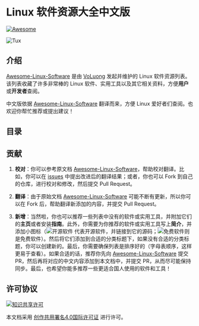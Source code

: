 # Linux 软件资源大全中文版

[![Awesome](https://cdn.rawgit.com/sindresorhus/awesome/d7305f38d29fed78fa85652e3a63e154dd8e8829/media/badge.svg)](https://github.com/VoLuong/Awesome-Ubuntu-Linux)

![Tux](https://cloud.githubusercontent.com/assets/6733770/17458846/b8cca9ae-5bf7-11e6-85ba-e6f2461e82de.jpg)

## 介绍
[Awesome-Linux-Software](https://github.com/VoLuong/Awesome-Linux-Software) 是由 [VoLuong](https://github.com/VoLuong) 发起并维护的 Linux 软件资源列表。该列表收藏了许多非常棒的 Linux 软件、实用工具以及其它相关资料，方便**用户**或**开发者**查阅。

中文版依据 [Awesome-Linux-Software](https://github.com/VoLuong/Awesome-Linux-Software) 翻译而来，方便 Linux 爱好者们查阅。也欢迎你帮忙推荐或提出建议！

## 目录

## 贡献
1. **校对**：你可以参考原文档 [Awesome-Linux-Software](https://github.com/VoLuong/Awesome-Linux-Software)，帮助校对翻译。比如，你可以在 [issues](https://github.com/ChrisLeeGit/awesome-linux-software-cn/issues) 中提出改进后的翻译结果；或者，你也可以 Fork 到自己的仓库，进行校对和修改，然后提交 Pull Request。

1. **翻译**：由于原始文档 [Awesome-Linux-Software](https://github.com/VoLuong/Awesome-Linux-Software) 可能不断有更新，所以你可以在 Fork 后，帮助翻译新添加的内容，并提交 Pull Request。

1. **新增**：当然啦，你也可以推荐一些列表中没有的软件或实用工具，并附加它们的**主页**或者安装**指南**。此外，你需要为你推荐的软件或实用工具写上**简介**，并添加小图标（![开源软件][OSS Icon] 代表开源软件，并链接到它的源码；![免费软件][Freeware Icon]则是免费软件）。然后将它们添加到合适的分类标题下，如果没有合适的分类标题，你可以创建新的。最后，你需要确保列表是排序好的（字母表顺序，这样更易于查看）。如果合适的话，推荐你先向  [Awesome-Linux-Software](https://github.com/VoLuong/Awesome-Linux-Software) 提交 PR，然后再将对应的中文内容添加到本文档中，并提交 PR，从而尽可能保持同步。最后，也希望你能多推荐一些更适合国人使用的软件和工具！


## 许可协议
[![知识共享许可](http://i.creativecommons.org/l/by/4.0/88x31.png)](https://creativecommons.org/licenses/by/4.0/)

本文档采用 [创作共用署名4.0国际许可证](http://creativecommons.org/licenses/by/4.0/) 进行许可。

[chitchat]: https://github.com/stonesam92/ChitChat
[OSS Icon]: https://cdn.rawgit.com/iCHAIT/awesome-osx/master/media/oss.svg
[Freeware Icon]: https://cdn.rawgit.com/iCHAIT/awesome-osx/master/media/free.svg

